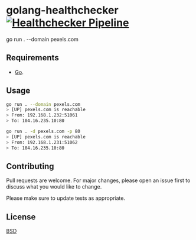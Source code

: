 # golang-healthchecker [![Healthchecker Pipeline](https://github.com/kkamara/golang-healthchecker/actions/workflows/ci.yml/badge.svg)](https://github.com/kkamara/golang-healthchecker/actions/workflows/ci.yml)

go run . --domain pexels.com

## Requirements

* [Go](https://www.golang.org).

## Usage

```bash
go run . --domain pexels.com
> [UP] pexels.com is reachable
> From: 192.168.1.232:51061
> To: 104.16.235.10:80
```

```bash
go run . -d pexels.com -p 80
> [UP] pexels.com is reachable
> From: 192.168.1.231:51062
> To: 104.16.235.10:80
```

## Contributing
Pull requests are welcome. For major changes, please open an issue first to discuss what you would like to change.

Please make sure to update tests as appropriate.

## License
[BSD](https://opensource.org/licenses/BSD-3-Clause)
